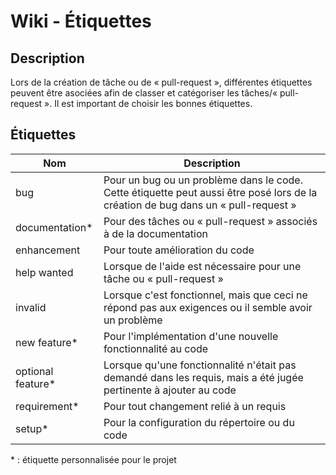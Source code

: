 # Wiki - Étiquettes
## Description
Lors de la création de tâche ou de « pull-request », différentes étiquettes peuvent être asociées afin de classer et catégoriser les tâches/« pull-request ». Il est
important de choisir les bonnes étiquettes.

## Étiquettes

| Nom                                                    | Description                                                           |
|----------------------------------------------------------------|-------------------------------------------------------------------------|
| bug  | Pour un bug ou un problème dans le code. Cette étiquette peut aussi être posé lors de la création de bug dans un « pull-request » |
| documentation* | Pour des tâches ou « pull-request » associés à de la documentation |
| enhancement | Pour toute amélioration du code  |
| help wanted | Lorsque de l'aide est nécessaire pour une tâche ou « pull-request » |
| invalid | Lorsque c'est fonctionnel, mais que ceci ne répond pas aux exigences ou il semble avoir un problème |
| new feature* | Pour l'implémentation d'une nouvelle fonctionnalité au code |
| optional feature* | Lorsque qu'une fonctionnalité n'était pas demandé dans les requis, mais a été jugée pertinente à ajouter au code |
| requirement*| Pour tout changement relié à un requis |
| setup* | Pour la configuration du répertoire ou du code  |



\* : étiquette personnalisée pour le projet



